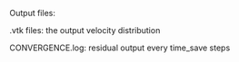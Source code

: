 Output files:

.vtk files: the output velocity distribution

CONVERGENCE.log: residual output every time_save steps

